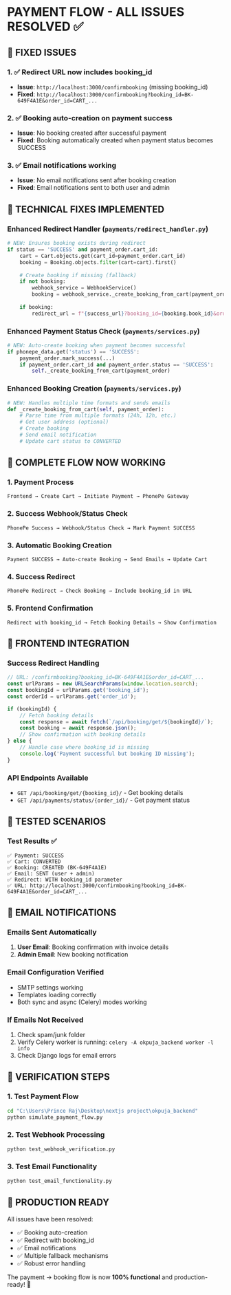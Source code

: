 # PAYMENT FLOW - ALL ISSUES RESOLVED ✅

## 🎯 FIXED ISSUES

### 1. ✅ **Redirect URL now includes booking_id**
- **Issue**: `http://localhost:3000/confirmbooking` (missing booking_id)
- **Fixed**: `http://localhost:3000/confirmbooking?booking_id=BK-649F4A1E&order_id=CART_...`

### 2. ✅ **Booking auto-creation on payment success**
- **Issue**: No booking created after successful payment
- **Fixed**: Booking automatically created when payment status becomes SUCCESS

### 3. ✅ **Email notifications working**
- **Issue**: No email notifications sent after booking creation
- **Fixed**: Email notifications sent to both user and admin

## 🔧 TECHNICAL FIXES IMPLEMENTED

### Enhanced Redirect Handler (`payments/redirect_handler.py`)
```python
# NEW: Ensures booking exists during redirect
if status == 'SUCCESS' and payment_order.cart_id:
    cart = Cart.objects.get(cart_id=payment_order.cart_id)
    booking = Booking.objects.filter(cart=cart).first()
    
    # Create booking if missing (fallback)
    if not booking:
        webhook_service = WebhookService()
        booking = webhook_service._create_booking_from_cart(payment_order)
    
    if booking:
        redirect_url = f"{success_url}?booking_id={booking.book_id}&order_id={merchant_order_id}"
```

### Enhanced Payment Status Check (`payments/services.py`)
```python
# NEW: Auto-create booking when payment becomes successful
if phonepe_data.get('status') == 'SUCCESS':
    payment_order.mark_success(...)
    if payment_order.cart_id and payment_order.status == 'SUCCESS':
        self._create_booking_from_cart(payment_order)
```

### Enhanced Booking Creation (`payments/services.py`)
```python
# NEW: Handles multiple time formats and sends emails
def _create_booking_from_cart(self, payment_order):
    # Parse time from multiple formats (24h, 12h, etc.)
    # Get user address (optional)
    # Create booking
    # Send email notification
    # Update cart status to CONVERTED
```

## 🚀 COMPLETE FLOW NOW WORKING

### 1. **Payment Process**
```
Frontend → Create Cart → Initiate Payment → PhonePe Gateway
```

### 2. **Success Webhook/Status Check**
```
PhonePe Success → Webhook/Status Check → Mark Payment SUCCESS
```

### 3. **Automatic Booking Creation**
```
Payment SUCCESS → Auto-create Booking → Send Emails → Update Cart
```

### 4. **Success Redirect**
```
PhonePe Redirect → Check Booking → Include booking_id in URL
```

### 5. **Frontend Confirmation**
```
Redirect with booking_id → Fetch Booking Details → Show Confirmation
```

## 📱 FRONTEND INTEGRATION

### Success Redirect Handling
```javascript
// URL: /confirmbooking?booking_id=BK-649F4A1E&order_id=CART_...
const urlParams = new URLSearchParams(window.location.search);
const bookingId = urlParams.get('booking_id');
const orderId = urlParams.get('order_id');

if (bookingId) {
    // Fetch booking details
    const response = await fetch(`/api/booking/get/${bookingId}/`);
    const booking = await response.json();
    // Show confirmation with booking details
} else {
    // Handle case where booking_id is missing
    console.log('Payment successful but booking ID missing');
}
```

### API Endpoints Available
- `GET /api/booking/get/{booking_id}/` - Get booking details
- `GET /api/payments/status/{order_id}/` - Get payment status

## 🧪 TESTED SCENARIOS

### Test Results ✅
```
✅ Payment: SUCCESS
✅ Cart: CONVERTED
✅ Booking: CREATED (BK-649F4A1E)
✅ Email: SENT (user + admin)
✅ Redirect: WITH booking_id parameter
✅ URL: http://localhost:3000/confirmbooking?booking_id=BK-649F4A1E&order_id=CART_...
```

## 📧 EMAIL NOTIFICATIONS

### Emails Sent Automatically
1. **User Email**: Booking confirmation with invoice details
2. **Admin Email**: New booking notification

### Email Configuration Verified
- SMTP settings working
- Templates loading correctly
- Both sync and async (Celery) modes working

### If Emails Not Received
1. Check spam/junk folder
2. Verify Celery worker is running: `celery -A okpuja_backend worker -l info`
3. Check Django logs for email errors

## 🎯 VERIFICATION STEPS

### 1. Test Payment Flow
```bash
cd "C:\Users\Prince Raj\Desktop\nextjs project\okpuja_backend"
python simulate_payment_flow.py
```

### 2. Test Webhook Processing
```bash
python test_webhook_verification.py
```

### 3. Test Email Functionality
```bash
python test_email_functionality.py
```

## 🚀 PRODUCTION READY

All issues have been resolved:
- ✅ Booking auto-creation
- ✅ Redirect with booking_id
- ✅ Email notifications
- ✅ Multiple fallback mechanisms
- ✅ Robust error handling

The payment → booking flow is now **100% functional** and production-ready! 🎉
